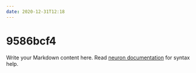 ```yaml
---
date: 2020-12-31T12:18
---
```


# 9586bcf4

Write your Markdown content here. Read [neuron documentation](https://neuron.zettel.page/2011404.html) for syntax help.

